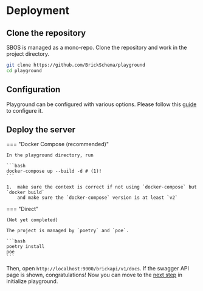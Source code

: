 # Deployment

## Clone the repository

SBOS is managed as a mono-repo. Clone the repository and work in the project directory.

```bash
git clone https://github.com/BrickSchema/playground
cd playground
```

## Configuration

Playground can be configured with various options. 
Please follow this [guide](config/index.md) to configure it.


## Deploy the server

=== "Docker Compose (recommended)"

    In the playground directory, run

    ```bash
    docker-compose up --build -d # (1)!
    ```

    1.  make sure the context is correct if not using `docker-compose` but `docker build`
        and make sure the `docker-compose` version is at least `v2`

=== "Direct"
    
    (Not yet completed)
    
    The project is managed by `poetry` and `poe`.
    
    ```bash
    poetry install
    poe 
    ```

Then, open `http://localhost:9000/brickapi/v1/docs`. If the swagger API page is shown, congratulations!
Now you can move to the [next step](init.md) in initialize playground.
